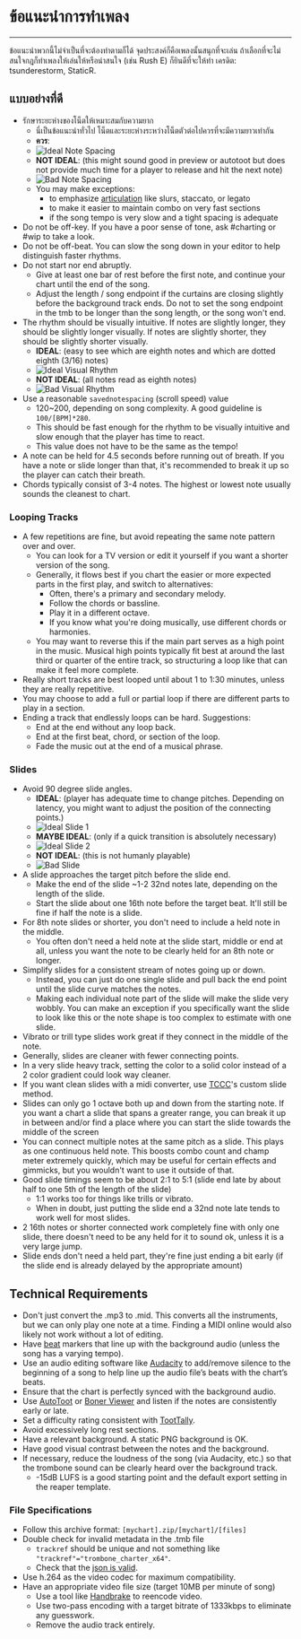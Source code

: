 # ข้อแนะนำการทำเพลง
---
ข้อแนะนำพวกนี้ไม่จำเป็นที่จะต้องทำตามก็ได้ จุดประสงค์ก็คือเพลงนั้นสนุกที่จะเล่น ถ้าเลือกที่จะไม่สนใจกฎก็ทำเพลงให้เล่นให้หรือน่าสนใจ (เช่น Rush E) ก็ยินดีที่จะให้ทำ เครดิต: tsunderestorm, StaticR.

## แบบอย่างที่ดี

- รักษาระยะห่างของโน็ตให้เหมาะสมกับความยาก
  - นี่เป็นข้อแนะนำทั่วไป โน็ตและระยะห่างระหว่างโน็ตตัวต่อไปควรที่จะมีความยาวเท่ากัน
  - **ควร**:
  - ![Ideal Note Spacing](../docs/files/charting/ideal-note-spacing.png)
  - **NOT IDEAL**: (this might sound good in preview or autotoot but does not provide much time for a player to release and hit the next note)
  - ![Bad Note Spacing](../docs/files/charting/bad-note-spacing.png)
  - You may make exceptions:
    - to emphasize [articulation](https://people.carleton.edu/~jellinge/m101s12/Pages/04/04Articulation.html) like slurs, staccato, or legato
    - to make it easier to maintain combo on very fast sections
    - if the song tempo is very slow and a tight spacing is adequate
- Do not be off-key. If you have a poor sense of tone, ask #charting or #wip to take a look.
- Do not be off-beat. You can slow the song down in your editor to help distinguish faster rhythms.
- Do not start nor end abruptly.
  - Give at least one bar of rest before the first note, and continue your chart until the end of the song.
  - Adjust the length / song endpoint if the curtains are closing slightly before the background track ends. Do not to set the song endpoint in the tmb to be longer than the song length, or the song won't end.
- The rhythm should be visually intuitive. If notes are slightly longer, they should be slightly longer visually. If notes are slightly shorter, they should be slightly shorter visually.
  - **IDEAL**: (easy to see which are eighth notes and which are dotted eighth (3/16) notes)
  - ![Ideal Visual Rhythm](../docs/files/charting/ideal-visual-rhythm.png)
  - **NOT IDEAL**: (all notes read as eighth notes)
  - ![Bad Visual Rhythm](../docs/files/charting/bad-visual-rhythm.png)
- Use a reasonable `savednotespacing` (scroll speed) value
  - 120~200, depending on song complexity. A good guideline is `100/[BPM]*280`.
  - This should be fast enough for the rhythm to be visually intuitive and slow enough that the player has time to react.
  - This value does not have to be the same as the tempo!
- A note can be held for 4.5 seconds before running out of breath. If you have a note or slide longer than that, it's recommended to break it up so the player can catch their breath.
- Chords typically consist of 3-4 notes. The highest or lowest note usually sounds the cleanest to chart.

### Looping Tracks
- A few repetitions are fine, but avoid repeating the same note pattern over and over.
  - You can look for a TV version or edit it yourself if you want a shorter version of the song.
  - Generally, it flows best if you chart the easier or more expected parts in the first play, and switch to alternatives:
    - Often, there's a primary and secondary melody.
    - Follow the chords or bassline.
    - Play it in a different octave.
    - If you know what you're doing musically, use different chords or harmonies.
  - You may want to reverse this if the main part serves as a high point in the music. Musical high points typically fit best at around the last third or quarter of the entire track, so structuring a loop like that can make it feel more complete.
- Really short tracks are best looped until about 1 to 1:30 minutes, unless they are really repetitive.
- You may choose to add a full or partial loop if there are different parts to play in a section.
- Ending a track that endlessly loops can be hard. Suggestions:
  - End at the end without any loop back.
  - End at the first beat, chord, or section of the loop.
  - Fade the music out at the end of a musical phrase.

### Slides
- Avoid 90 degree slide angles.
  - **IDEAL**: (player has adequate time to change pitches. Depending on latency, you might want to adjust the position of the connecting points.)
  - ![Ideal Slide 1](../docs/files/charting/ideal-slide1.png)
  - **MAYBE IDEAL**: (only if a quick transition is absolutely necessary)
  - ![Ideal Slide 2](../docs/files/charting/ideal-slide2.png)
  - **NOT IDEAL**: (this is not humanly playable)
  - ![Bad Slide](../docs/files/charting/bad-slide.png)
- A slide approaches the target pitch before the slide end.
  - Make the end of the slide ~1-2 32nd notes late, depending on the length of the slide.
  - Start the slide about one 16th note before the target beat. It'll still be fine if half the note is a slide.
- For 8th note slides or shorter, you don't need to include a held note in the middle.
  - You often don't need a held note at the slide start, middle or end at all, unless you want the note to be clearly held for an 8th note or longer.
- Simplify slides for a consistent stream of notes going up or down.
  - Instead, you can just do one single slide and pull back the end point until the slide curve matches the notes.
  - Making each individual note part of the slide will make the slide very wobbly. You can make an exception if you specifically want the slide to look like this or the note shape is too complex to estimate with one slide.
- Vibrato or trill type slides work great if they connect in the middle of the note.
- Generally, slides are cleaner with fewer connecting points.
- In a very slide heavy track, setting the color to a solid color instead of a 2 color gradient could look way cleaner.
- If you want clean slides with a midi converter, use [TCCC](https://rshieldsprojects.github.io/projects/tccc/)'s custom slide method.
- Slides can only go 1 octave both up and down from the starting note. If you want a chart a slide that spans a greater range, you can break it up in between and/or find a place where you can start the slide towards the middle of the screen
- You can connect multiple notes at the same pitch as a slide. This plays as one continuous held note. This boosts combo count and champ meter extremely quickly, which may be useful for certain effects and gimmicks, but you wouldn't want to use it outside of that.
- Good slide timings seem to be about 2:1 to 5:1  (slide end late by about half to one 5th of the length of the slide)
  - 1:1 works too for things like trills or vibrato.
  - When in doubt, just putting the slide end a 32nd note late tends to work well for most slides.
- 2 16th notes or shorter connected work completely fine with only one slide, there doesn't need to be any held for it to sound ok, unless it is a very large jump.
- Slide ends don't need a held part, they're fine just ending a bit early (if the slide end is already delayed by the appropriate amount)

## Technical Requirements
- Don't just convert the .mp3 to .mid. This converts all the instruments, but we can only play one note at a time. Finding a MIDI online would also likely not work without a lot of editing.
- Have [beat](https://en.wikipedia.org/wiki/Beat_(music)#On-beat_and_off-beat) markers that line up with the background audio (unless the song has a varying tempo).
- Use an audio editing software like [Audacity](https://www.audacityteam.org/) to add/remove silence to the beginning of a song to help line up the audio file’s beats with the chart’s beats.
- Ensure that the chart is perfectly synced with the background audio.
- Use [AutoToot](https://github.com/TomDotBat/AutoToot) or [Boner Viewer](https://paturages.github.io/boner-viewer/) and listen if the notes are consistently early or late.
- Set a difficulty rating consistent with [TootTally](https://toottally.com/upload/).
- Avoid excessively long rest sections.
- Have a relevant background. A static PNG background is OK.
- Have good visual contrast between the notes and the background.
- If necessary, reduce the loudness of the song (via Audacity, etc.) so that the trombone sound can be clearly heard over the background track.
  - -15dB LUFS is a good starting point and the default export setting in the reaper template.

### File Specifications
- Follow this archive format: `[mychart].zip/[mychart]/[files]`
- Double check for invalid metadata in the .tmb file
  - `trackref` should be unique and not something like `"trackref"="trombone_charter_x64"`.
  - Check that the [json is valid](https://jsonformatter.curiousconcept.com/#).
- Use h.264 as the video codec for maximum compatibility.
- Have an appropriate video file size (target 10MB per minute of song)
  - Use a tool like [Handbrake](https://handbrake.fr/) to reencode video.
  - Use two-pass encoding with a target bitrate of 1333kbps to eliminate any guesswork.
  - Remove the audio track entirely.
